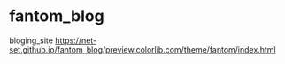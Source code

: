# fantom_blog
bloging_site
https://net-set.github.io/fantom_blog/preview.colorlib.com/theme/fantom/index.html
